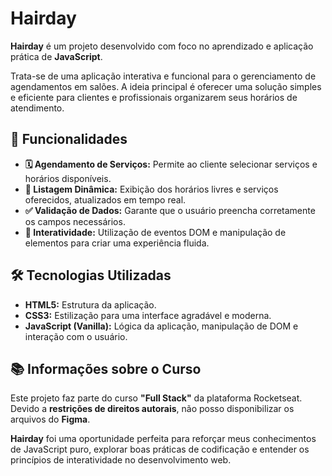 # Hairday

**Hairday** é um projeto desenvolvido com foco no aprendizado e aplicação prática de **JavaScript**.

Trata-se de uma aplicação interativa e funcional para o gerenciamento de agendamentos em salões. A ideia principal é oferecer uma solução simples e eficiente para clientes e profissionais organizarem seus horários de atendimento.

## **🚀 Funcionalidades**
- **🗓️ Agendamento de Serviços:** Permite ao cliente selecionar serviços e horários disponíveis.
- **🔄 Listagem Dinâmica:** Exibição dos horários livres e serviços oferecidos, atualizados em tempo real.
- **✅ Validação de Dados:** Garante que o usuário preencha corretamente os campos necessários.
- **🎯 Interatividade:** Utilização de eventos DOM e manipulação de elementos para criar uma experiência fluida.

## **🛠️ Tecnologias Utilizadas**
- **HTML5:** Estrutura da aplicação.
- **CSS3:** Estilização para uma interface agradável e moderna.
- **JavaScript (Vanilla):** Lógica da aplicação, manipulação de DOM e interação com o usuário.

## **📚 Informações sobre o Curso**
Este projeto faz parte do curso **"Full Stack"** da plataforma Rocketseat.  
Devido a **restrições de direitos autorais**, não posso disponibilizar os arquivos do **Figma**.

**Hairday** foi uma oportunidade perfeita para reforçar meus conhecimentos de JavaScript puro, explorar boas práticas de codificação e entender os princípios de interatividade no desenvolvimento web.
